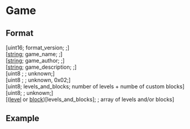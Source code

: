 # Game
## Format
[uint16; format_version; ;]\
[[string](https://github.com); game_name; ;]\
[[string](https://github.com); game_author; ;]\
[[string](https://github.com); game_description; ;]\
[uint8 ; ; unknown;]\
[uint8 ; ; unknown, 0x02;]\
[uint8; levels_and_blocks; number of levels + numbe of custom blocks]\
[uint8; ; unknown;]\
[([level](https://github.com) or [block](https://github.com))[levels_and_blocks]; ; array of levels and/or blocks]
## Example